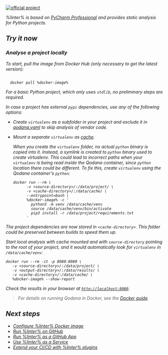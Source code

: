 [//]: # (title: Qodana Python)

[![official project](https://jb.gg/badges/official-flat-square.svg)](https://confluence.jetbrains.com/display/ALL/JetBrains+on+GitHub)

<var name="linter" value="Qodana Python"/>

%linter% is based on [PyCharm Professional](https://www.jetbrains.com/pycharm/) and provides static analysis for Python projects.

## Try it now

### Analyse a project locally

To start, pull the image from Docker Hub (only necessary to get the latest version):

<var name="docker-image" value="jetbrains/qodana-python"/>

<code style="block" lang="shell">
  docker pull %docker-image%
</code>

For a basic Python project, which only uses `stdlib`, no preliminary steps are required.

In case a project has external `pypi` dependencies, use any of the following  options:
- Create `virtualenv` as a subfolder in your project and exclude it in [qodana.yaml](qodana-yaml.md#exclude-paths) to skip analysis of vendor code.
- Mount a separate `virtualenv` as [cache](qodana-intellij-docker-techs.md#Cache+dependencies).

  When you create the `virtualenv` folder, no actual `python` binary is copied into it. Instead, a symlink is created to `python` binary used to create virtualenv. This could lead to incorrect paths when your `virtualenv` is being read inside the Qodana container, since `python` location there could be different. To fix this, create `virtualenv` using the Qodana container's `python`:

  ```shell
  docker run --rm \
        -v <source-directory>/:/data/project/ \
        -v <cache-directory>/:/data/cache/ \
        --entrypoint=bash \
        %docker-image% -c '
          python3 -m venv /data/cache/venv
          source /data/cache/venv/bin/activate
          pip3 install -r /data/project/requirements.txt
        '
  ```

The project dependencies are now stored in `<cache-directory>`. This folder could be preserved between builds to speed them up. 

Start local analysis with cache mounted and with `source-directory` pointing to the root of your project, and it would automatically look for `virtualenv` in `/data/cache/venv`:

   ```shell
   docker run --rm -it -p 8080:8080 \
      -v <source-directory>/:/data/project/ \
      -v <output-directory>/:/data/results/ \
      -v <cache-directory>/:/data/cache/ \
      %docker-image% --show-report
   ```

Check the results in your browser at [`http://localhost:8080`](http://localhost:8080).

> For details on running Qodana in Docker, see the [Docker guide](docker-images.md).

## Next steps

- <a href="qodana-intellij-docker-readme.md">Configure %linter% Docker image</a>
- <a href="qodana-intellij-github-action.md">Run %linter% on GitHub</a>
- <a href="qodana-intellij-github-application.md">Run %linter% as a GitHub App</a>
- <a href="service.md">Use %linter% as a Service</a>
- <a href="ci.md">Extend your CI/CD with %linter% plugins</a>